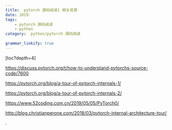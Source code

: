 ```yaml
---
title:  pytorch 源码阅读1 相关资源
date: 2019- 
tags:
    - pytorch 源码阅读
    - python
category:  python/pytorch 源码阅读
 
grammar_linkify: true
---
```


[toc?depth=4]



https://discuss.pytorch.org/t/how-to-understand-pytorchs-source-code/7600

https://pytorch.org/blog/a-tour-of-pytorch-internals-1/

https://pytorch.org/blog/a-tour-of-pytorch-internals-2/
 
 
 https://www.52coding.com.cn/2019/05/05/PyTorch0/


http://blog.christianperone.com/2018/03/pytorch-internal-architecture-tour/
 
 .